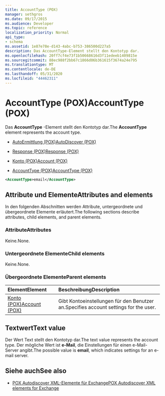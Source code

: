 ```yaml
---
title: AccountType (POX)
manager: sethgros
ms.date: 09/17/2015
ms.audience: Developer
ms.topic: reference
localization_priority: Normal
api_type:
- schema
ms.assetid: 1e87e78e-d143-4abc-b753-386500d227a5
description: Das AccountType-Element stellt den Kontotyp dar.
ms.openlocfilehash: 20ff7cf4e73f1b50668616d3f11edeeb1409815e
ms.sourcegitcommit: 88ec988f2bb67c1866d06b361615f3674a24e795
ms.translationtype: MT
ms.contentlocale: de-DE
ms.lasthandoff: 05/31/2020
ms.locfileid: "44462311"
---
```

# <a name="accounttype-pox"></a><span data-ttu-id="d5d97-103">AccountType (POX)</span><span class="sxs-lookup"><span data-stu-id="d5d97-103">AccountType (POX)</span></span>

<span data-ttu-id="d5d97-104">Das **AccountType** -Element stellt den Kontotyp dar.</span><span class="sxs-lookup"><span data-stu-id="d5d97-104">The **AccountType** element represents the account type.</span></span> 
  
- [<span data-ttu-id="d5d97-105">AutoErmittlung (POX)</span><span class="sxs-lookup"><span data-stu-id="d5d97-105">AutoDiscover (POX)</span></span>](autodiscover-pox.md)
  
- [<span data-ttu-id="d5d97-106">Response (POX)</span><span class="sxs-lookup"><span data-stu-id="d5d97-106">Response (POX)</span></span>](response-pox.md)
  
- [<span data-ttu-id="d5d97-107">Konto (POX)</span><span class="sxs-lookup"><span data-stu-id="d5d97-107">Account (POX)</span></span>](account-pox.md)
  
- [<span data-ttu-id="d5d97-108">AccountType (POX)</span><span class="sxs-lookup"><span data-stu-id="d5d97-108">AccountType (POX)</span></span>](accounttype-pox.md)
  
```xml
<AccountType>email</AccountType>
```

## <a name="attributes-and-elements"></a><span data-ttu-id="d5d97-109">Attribute und Elemente</span><span class="sxs-lookup"><span data-stu-id="d5d97-109">Attributes and elements</span></span>

<span data-ttu-id="d5d97-110">In den folgenden Abschnitten werden Attribute, untergeordnete und übergeordnete Elemente erläutert.</span><span class="sxs-lookup"><span data-stu-id="d5d97-110">The following sections describe attributes, child elements, and parent elements.</span></span>
  
### <a name="attributes"></a><span data-ttu-id="d5d97-111">Attribute</span><span class="sxs-lookup"><span data-stu-id="d5d97-111">Attributes</span></span>

<span data-ttu-id="d5d97-112">Keine.</span><span class="sxs-lookup"><span data-stu-id="d5d97-112">None.</span></span>
  
### <a name="child-elements"></a><span data-ttu-id="d5d97-113">Untergeordnete Elemente</span><span class="sxs-lookup"><span data-stu-id="d5d97-113">Child elements</span></span>

<span data-ttu-id="d5d97-114">Keine.</span><span class="sxs-lookup"><span data-stu-id="d5d97-114">None.</span></span>
  
### <a name="parent-elements"></a><span data-ttu-id="d5d97-115">Übergeordnete Elemente</span><span class="sxs-lookup"><span data-stu-id="d5d97-115">Parent elements</span></span>

|<span data-ttu-id="d5d97-116">**Element**</span><span class="sxs-lookup"><span data-stu-id="d5d97-116">**Element**</span></span>|<span data-ttu-id="d5d97-117">**Beschreibung**</span><span class="sxs-lookup"><span data-stu-id="d5d97-117">**Description**</span></span>|
|:-----|:-----|
|[<span data-ttu-id="d5d97-118">Konto (POX)</span><span class="sxs-lookup"><span data-stu-id="d5d97-118">Account (POX)</span></span>](account-pox.md) <br/> |<span data-ttu-id="d5d97-119">Gibt Kontoeinstellungen für den Benutzer an.</span><span class="sxs-lookup"><span data-stu-id="d5d97-119">Specifies account settings for the user.</span></span>  <br/> |
   
## <a name="text-value"></a><span data-ttu-id="d5d97-120">Textwert</span><span class="sxs-lookup"><span data-stu-id="d5d97-120">Text value</span></span>

<span data-ttu-id="d5d97-121">Der Wert Text stellt den Kontotyp dar.</span><span class="sxs-lookup"><span data-stu-id="d5d97-121">The text value represents the account type.</span></span> <span data-ttu-id="d5d97-122">Der mögliche Wert ist **e-Mail**, die Einstellungen für einen e-Mail-Server angibt.</span><span class="sxs-lookup"><span data-stu-id="d5d97-122">The possible value is **email**, which indicates settings for an e-mail server.</span></span> 
  
## <a name="see-also"></a><span data-ttu-id="d5d97-123">Siehe auch</span><span class="sxs-lookup"><span data-stu-id="d5d97-123">See also</span></span>

- [<span data-ttu-id="d5d97-124">POX Autodiscover XML-Elemente für Exchange</span><span class="sxs-lookup"><span data-stu-id="d5d97-124">POX Autodiscover XML elements for Exchange</span></span>](pox-autodiscover-xml-elements-for-exchange.md)

